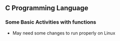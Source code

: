 ## C Programming Language

### Some Basic Activities with functions
* May need some changes to run properly on Linux
